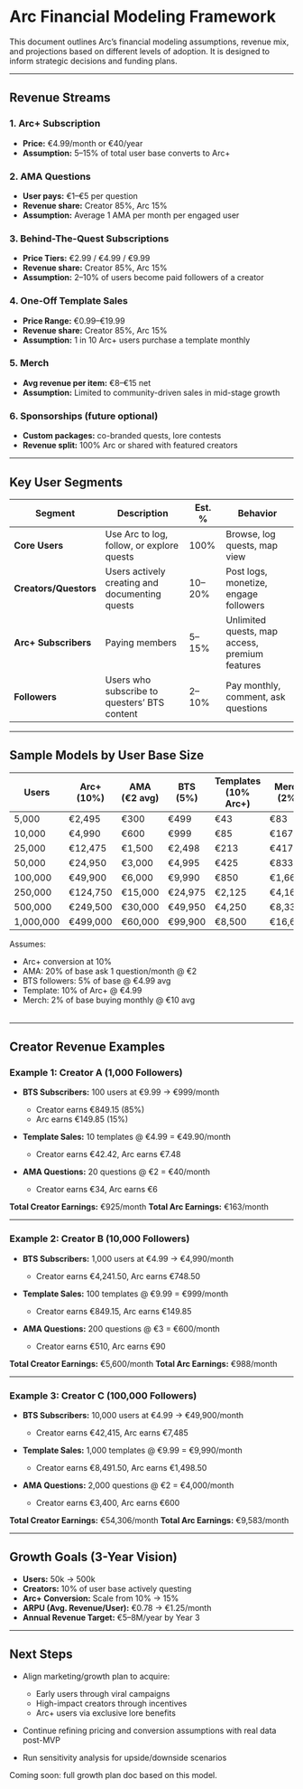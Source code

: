 # Arc Financial Modeling Framework

This document outlines Arc’s financial modeling assumptions, revenue mix, and projections based on different levels of adoption. It is designed to inform strategic decisions and funding plans.

---

## Revenue Streams

### 1. Arc+ Subscription

* **Price:** €4.99/month or €40/year
* **Assumption:** 5–15% of total user base converts to Arc+

### 2. AMA Questions

* **User pays:** €1–€5 per question
* **Revenue share:** Creator 85%, Arc 15%
* **Assumption:** Average 1 AMA per month per engaged user

### 3. Behind-The-Quest Subscriptions

* **Price Tiers:** €2.99 / €4.99 / €9.99
* **Revenue share:** Creator 85%, Arc 15%
* **Assumption:** 2–10% of users become paid followers of a creator

### 4. One-Off Template Sales

* **Price Range:** €0.99–€19.99
* **Revenue share:** Creator 85%, Arc 15%
* **Assumption:** 1 in 10 Arc+ users purchase a template monthly

### 5. Merch

* **Avg revenue per item:** €8–€15 net
* **Assumption:** Limited to community-driven sales in mid-stage growth

### 6. Sponsorships (future optional)

* **Custom packages:** co-branded quests, lore contests
* **Revenue split:** 100% Arc or shared with featured creators

---

## Key User Segments

| Segment               | Description                                    | Est. % | Behavior                                       |
| --------------------- | ---------------------------------------------- | ------ | ---------------------------------------------- |
| **Core Users**        | Use Arc to log, follow, or explore quests      | 100%   | Browse, log quests, map view                   |
| **Creators/Questors** | Users actively creating and documenting quests | 10–20% | Post logs, monetize, engage followers          |
| **Arc+ Subscribers**  | Paying members                                 | 5–15%  | Unlimited quests, map access, premium features |
| **Followers**         | Users who subscribe to questers’ BTS content   | 2–10%  | Pay monthly, comment, ask questions            |

---

## Sample Models by User Base Size

| Users     | Arc+ (10%) | AMA (€2 avg) | BTS (5%) | Templates (10% Arc+) | Merch (2%) | Monthly Rev (€) | Annual Rev (€) |
| --------- | ---------- | ------------ | -------- | -------------------- | ---------- | --------------- | -------------- |
| 5,000     | €2,495     | €300         | €499     | €43                  | €83        | **€3,420**      | **€41,040**    |
| 10,000    | €4,990     | €600         | €999     | €85                  | €167       | **€6,841**      | **€82,092**    |
| 25,000    | €12,475    | €1,500       | €2,498   | €213                 | €417       | **€17,103**     | **€205,236**   |
| 50,000    | €24,950    | €3,000       | €4,995   | €425                 | €833       | **€39,183**     | **€470,200**   |
| 100,000   | €49,900    | €6,000       | €9,990   | €850                 | €1,667     | **€68,407**     | **€820,884**   |
| 250,000   | €124,750   | €15,000      | €24,975  | €2,125               | €4,167     | **€170,017**    | **€2,040,204** |
| 500,000   | €249,500   | €30,000      | €49,950  | €4,250               | €8,333     | **€342,033**    | **€4,104,396** |
| 1,000,000 | €499,000   | €60,000      | €99,900  | €8,500               | €16,667    | **€683,067**    | **€8,196,804** |

Assumes:

* Arc+ conversion at 10%
* AMA: 20% of base ask 1 question/month @ €2
* BTS followers: 5% of base @ €4.99 avg
* Template: 10% of Arc+ @ €4.99
* Merch: 2% of base buying monthly @ €10 avg

|   |
| - |

---

## Creator Revenue Examples

### Example 1: Creator A (1,000 Followers)

* **BTS Subscribers:** 100 users at €9.99 → €999/month

  * Creator earns €849.15 (85%)
  * Arc earns €149.85 (15%)
* **Template Sales:** 10 templates @ €4.99 = €49.90/month

  * Creator earns €42.42, Arc earns €7.48
* **AMA Questions:** 20 questions @ €2 = €40/month

  * Creator earns €34, Arc earns €6

**Total Creator Earnings:** €925/month
**Total Arc Earnings:** €163/month

---

### Example 2: Creator B (10,000 Followers)

* **BTS Subscribers:** 1,000 users at €4.99 → €4,990/month

  * Creator earns €4,241.50, Arc earns €748.50
* **Template Sales:** 100 templates @ €9.99 = €999/month

  * Creator earns €849.15, Arc earns €149.85
* **AMA Questions:** 200 questions @ €3 = €600/month

  * Creator earns €510, Arc earns €90

**Total Creator Earnings:** €5,600/month
**Total Arc Earnings:** €988/month

---

### Example 3: Creator C (100,000 Followers)

* **BTS Subscribers:** 10,000 users at €4.99 → €49,900/month

  * Creator earns €42,415, Arc earns €7,485
* **Template Sales:** 1,000 templates @ €9.99 = €9,990/month

  * Creator earns €8,491.50, Arc earns €1,498.50
* **AMA Questions:** 2,000 questions @ €2 = €4,000/month

  * Creator earns €3,400, Arc earns €600

**Total Creator Earnings:** €54,306/month
**Total Arc Earnings:** €9,583/month

---

## Growth Goals (3-Year Vision)

* **Users:** 50k → 500k
* **Creators:** 10% of user base actively questing
* **Arc+ Conversion:** Scale from 10% → 15%
* **ARPU (Avg. Revenue/User):** €0.78 → €1.25/month
* **Annual Revenue Target:** €5–8M/year by Year 3

---

## Next Steps

* Align marketing/growth plan to acquire:

  * Early users through viral campaigns
  * High-impact creators through incentives
  * Arc+ users via exclusive lore benefits
* Continue refining pricing and conversion assumptions with real data post-MVP
* Run sensitivity analysis for upside/downside scenarios

Coming soon: full growth plan doc based on this model.
